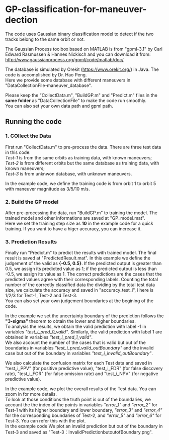 # GP-classification-for-maneuver-dection
The code uses Gaussian binary classification model to detect if the two tracks belong to the same orbit or not.

The Gaussian Process toolbox based on MATLAB is from "gpml-3.1" by Carl Edward Rasmussen & Hannes Nickisch and you can download it from: http://www.gaussianprocess.org/gpml/code/matlab/doc/

The database is simulated by Orekit (https://www.orekit.org/) in Java. The code is accomplished by Dr. Hao Peng.   
Here we provide some database with different maneuvers in "DataCollectionFile-maneuver_database".

Please keep the "CollectData.m", "BuildGP.m" and "Predict.m" files in the **same folder** as "DataCollectionFile" to make the code run smoothly.   
You can also set your own data path and gpml path.

## Running the code
### 1. COllect the Data
First run "CollectData.m" to pre-process the data. There are three test data in this code:   
*Test-1* is from the same orbits as training data, with known maneuvers;  
*Test-2* is from different orbits but the same database as training data, with known maneuvers;  
*Test-3* is from unknwon database, with unknown maneuvers.

In the example code, we define the training code is from orbit 1 to orbit 5 with maneuver magnitude as 3/5/10 m/s.

### 2. Build the GP model
After pre-processing the data, run "BuildGP.m" to training the model. The trained model and other informations are saved at "GP_model.mat".  
Here we set the training step size as **10** in the example code for a quick training. If you want to have a higer accuracy, you can increase it.

### 3. Prediction Results
Finally run "Predict.m" to predict the results with trained model. The final result is saved at "PredictedResult.mat".
In this example we define the judgement of the valid as **{-0.5, 0.5}**. If the predicted output is greater than 0.5, we assign its predicted value as 1; if the predicted output is less than -0.5, we assign its value as 1. The correct predictions are the cases that the predicted values agree with their corresponding labels. Counting the total number of the correctly classified data the dividing by the total test data size, we calculate the accuracy and saved in "accuracy_test_i", i here is 1/2/3 for Test-1, Test-2 and Test-3.    
You can also set your own judgement boundaries at the begining of the code.

In the example we set the uncertainty boundary of the prediction follows the **"3-sigma"** theorem to obtain the lower and higher boundaries.  
To analysis the results, we obtain the valid prediction with label -1 in variables *"test_i_pred_0_valid"*. Similarly, the valid prediction with label 1 are obtained in variables *"test_i_pred_1_valid"*.   
We also account the number of the cases that is valid but out of the boundaries in variables *"test_i_pred_valid_outBoundary"* and the invalid case but out of the boundary in variables *"test_i_invalid_outBoundary"*.

We also calculate the confusion matrix for each Test data and saved in "test_i_PPV" (for positive predictive value), "test_i_FDR" (for false discovery rate), "test_i_FOR" (for false omission rate) and "test_i_NPV" (for negative predictive value).

In the example code, we plot the overall results of the Test data. You can zoom in for more details.  
To look at those conditions the truth point is out of the boundaries, we account the the index of the points in variables *"error_1"* and *"error_2"* for Test-1 with its higher boundary and lower boundary, *"error_3"* and *"error_4"* for the corresponding boundaries of Test-2, and *"error_5"* and *"error_6"* for Test-3. You can refer this with the plot.     
In the example code We plot an invalid prediction but out of the boundary in Test-3 and saved as "Test-3：InvalidPredictionbutoutofBoundary.png".




